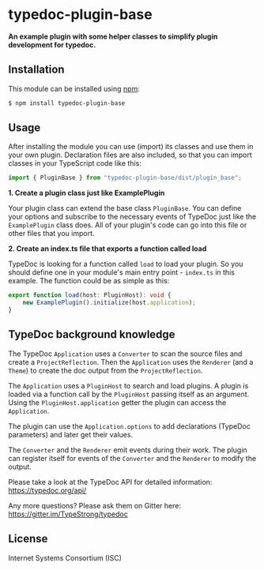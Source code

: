 # typedoc-plugin-base

**An example plugin with some helper classes to simplify plugin development for typedoc.**

## Installation

This module can be installed using [npm](https://www.npmjs.com/):

```sh
$ npm install typedoc-plugin-base
```

## Usage

After installing the module you can use (import) its classes and use them in your own plugin.
Declaration files are also included, so that you can import classes in your TypeScript code like this:

```typescript
import { PluginBase } from "typedoc-plugin-base/dist/plugin_base";
```

**1. Create a plugin class just like ExamplePlugin**

Your plugin class can extend the base class `PluginBase`.
You can define your options and subscribe to the necessary events of TypeDoc just like the `ExamplePlugin` class does.
All of your plugin's code can go into this file or other files that you import.

**2. Create an index.ts file that exports a function called load**

TypeDoc is looking for a function called `load` to load your plugin. So you should define one in your module's
main entry point - `index.ts` in this example. The function could be as simple as this:

```typescript
export function load(host: PluginHost): void {
    new ExamplePlugin().initialize(host.application);
}
```

## TypeDoc background knowledge

The TypeDoc `Application` uses a `Converter` to scan the source files and create a `ProjectReflection`.
Then the `Application` uses the `Renderer` (and a `Theme`) to create the doc output from the `ProjectReflection`.

The `Application` uses a `PluginHost` to search and load plugins.
A plugin is loaded via a function call by the `PluginHost` passing itself as an argument.
Using the `PluginHost.application` getter the plugin can access the `Application`.

The plugin can use the `Application.options` to add declarations (TypeDoc parameters) and later get their values.

The `Converter` and the `Renderer` emit events during their work.
The plugin can register itself for events of the `Converter` and the `Renderer` to modify the output.

Please take a look at the TypeDoc API for detailed information: https://typedoc.org/api/

Any more questions? Please ask them on Gitter here: https://gitter.im/TypeStrong/typedoc

## License

Internet Systems Consortium (ISC)
